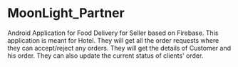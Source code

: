 # MoonLight_Partner
Android Application for Food Delivery for Seller based on Firebase. This application is meant for Hotel. They will get all the order requests where they can accept/reject any orders. They will get the details of Customer and his order. They can also update the current status of clients' order.
